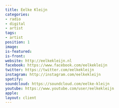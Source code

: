 ```yaml
---
title: Eelke Kleijn
categories:
- radio
- digital
- artist
tags:
- artist
position: 1
image: 
is-featured: 
is-front: 
website: http://eelkekleijn.nl
facebook: https://www.facebook.com/eelkekleijn
twitter: https://twitter.com/eelkekleijn
instagram: http://instagram.com/eelkekleijn
spotify: 
soundcloud: https://soundcloud.com/eelke-kleijn
youtube: https://www.youtube.com/user/eelkekleijn
apple: 
layout: client
---
```


